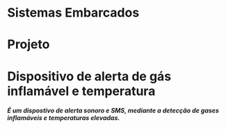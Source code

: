# Sistemas Embarcados

# Projeto

# Dispositivo de alerta de gás inflamável e temperatura

##### É um dispostivo de alerta sonoro e SMS, mediante a detecção de gases inflamáveis e temperaturas elevadas.
